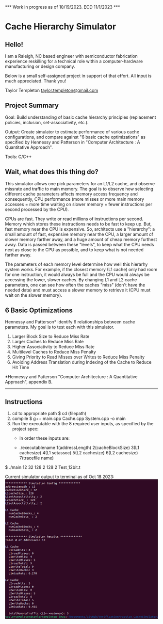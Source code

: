 *** Work in progress as of 10/19/2023. ECD 11/1/2023 ***

# Cache Hierarchy Simulator

## Hello!

I am a Raleigh, NC based engineer with semiconductor fabrication experience reskilling for a technical role within a computer-hardware manufacturing or design company.  

Below is a small self-assigned project in support of that effort. All input is much appreciated.  Thank you!

Taylor Templeton
taylor.templeton@gmail.com


## Project Summary

Goal: Build understanding of basic cache hierarchy principles (replacement policies, inclusion, set-associativity, etc.).

Output: Create simulator to estimate performance of various cache configurations, and compare against "6 basic cache optimizations" as specified by Hennessy and Patterson in "Computer Architecture : A Quantitative Approach".

Tools: C/C++

## Wait, what does this thing do?

This simulator allows one pick parameters for an L1/L2 cache, and observe missrate and traffic to main memory.  The goal is to observe how selecting different cache parameters affects memory access frequency and consequently, CPU performance (more misses or more main memory accesses = more time waiting on slower memory = fewer instructions per second processed by the CPU).

CPUs are fast.  They write or read millions of instructions per second.  Memory which stores these instructions needs to be fast to keep up.  But, fast memory near the CPU is expensive.  So, architects use a "hierarchy": a small amount of fast, expensive memory near the CPU, a larger amount of slower memory farther away, and a huge amount of cheap memory furthest away.  Data is passed between these "levels", to keep what the CPU needs next as close to the CPU as possible, and to keep what is not needed farther away.

The parameters of each memory level determine how well this hierarhy system works.  For example, if the closest memory (L1 cache) only had room for one instruction, it would always be full and the CPU would always be accessing the lower, slower caches.  By changing L1 and L2 cache parameters, one can see how often the caches "miss" (don't have the needed data) and must access a slower memory to retrieve it (CPU must wait on the slower memory).

## 6 Basic Optimizations

Hennessy and Patterson* identify 6 relationships between cache parameters.   My goal is to test each with this simulator.
1. Larger Block Size to Reduce Miss Rate
2. Larger Caches to Reduce Miss Rate
3. Higher Associativity to Reduce Miss Rate
4. Multilevel Caches to Reduce Miss Penalty
5. Giving Priority to Read Misses over Writes to Reduce Miss Penalty
6. Avoiding Address Translation during Indexing of the Cache to Reduce Hit Time

*Hennessy and Patterson "Computer Architecture : A Quantitative Approach", appendix B.

-----------------

## Instructions

1. cd to appropriate path
   $ cd (filepath)
3. compile
   $   g++ main.cpp Cache.cpp System.cpp -o main
4. Run the executable with the 8 required user inputs, as specified by the project spec:
     * In order these inputs are:
     
     * ./executablename 1(addressLength) 2(cacheBlockSize) 3(L1 cachesize) 4(L1 setassoc) 5(L2 cachesize) 6(L2 cachesize) 7(tracefile name)

$   ./main 12 32 128 2 128 2 Test_12bit.t

Current simulator output to terminal as of Oct 18 2023:
![](https://github.com/taylortempleton/CacheHierarchySimulator/blob/main/Docs/TerminalOutput_Oct18_2023.png)

